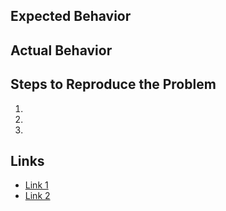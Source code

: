 ## Expected Behavior
<!-- Describe the expected behaviour in detail -->

## Actual Behavior
<!-- Describe the actual behaviour in detail -->

## Steps to Reproduce the Problem
<!-- List the steps to reproduce the problem -->

1.
2.
3.

## Links
<!-- Provide links connected to this issue -->

- [Link 1]()
- [Link 2]()